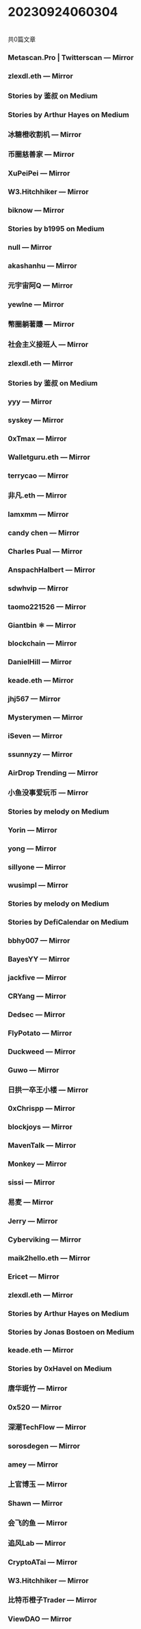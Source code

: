 <h1>20230924060304</h1><br/>共0篇文章


###  Metascan.Pro | Twitterscan — Mirror









###  zlexdl.eth — Mirror







###  Stories by 鉴叔 on Medium









###  Stories by Arthur Hayes on Medium











###  冰糖橙收割机 — Mirror







###  币圈慈善家 — Mirror











###  XuPeiPei — Mirror







###  W3.Hitchhiker — Mirror









###  biknow — Mirror







###  Stories by b1995 on Medium









###  null — Mirror









###  akashanhu — Mirror







###  元宇宙阿Q — Mirror









###  yewlne — Mirror







###  幣圈躺著賺 — Mirror









###  社会主义接班人 — Mirror







###  zlexdl.eth — Mirror











###  Stories by 鉴叔 on Medium









###  yyy — Mirror











###  syskey — Mirror









###  0xTmax — Mirror







###  Walletguru.eth — Mirror









###  terrycao — Mirror













###  非凡.eth — Mirror







###  Iamxmm — Mirror







###  candy chen — Mirror







###  Charles Pual — Mirror







###  AnspachHalbert — Mirror







###  sdwhvip — Mirror







###  taomo221526 — Mirror







###  Giantbin ⚛ — Mirror











###  blockchain — Mirror







###  DanielHill — Mirror









###  keade.eth — Mirror











###  jhj567 — Mirror







###  Mysterymen — Mirror











###  iSeven — Mirror









###  ssunnyzy — Mirror









###  AirDrop Trending — Mirror







###  小鱼没事爱玩币 — Mirror







###  Stories by melody on Medium







###  Yorin — Mirror













###  yong — Mirror







###  sillyone — Mirror







###  wusimpl — Mirror









###  Stories by melody on Medium







###  Stories by DefiCalendar on Medium















###  bbhy007 — Mirror









###  BayesYY — Mirror











###  jackfive — Mirror











###  CRYang — Mirror







###  Dedsec — Mirror







###  FlyPotato — Mirror







###  Duckweed — Mirror







###  Guwo — Mirror







###  日拱一卒王小楼 — Mirror















###  0xChrispp — Mirror







###  blockjoys — Mirror













###  MavenTalk — Mirror









###  Monkey — Mirror







###  sissi — Mirror









###  易麦 — Mirror









###  Jerry — Mirror











###  Cyberviking — Mirror







###  maik2hello.eth — Mirror









###  Ericet — Mirror







###  zlexdl.eth — Mirror







###  Stories by Arthur Hayes on Medium









###  Stories by Jonas Bostoen on Medium







###  keade.eth — Mirror









###  Stories by 0xHavel on Medium











###  唐华斑竹 — Mirror











###  0x520 — Mirror















###  深潮TechFlow — Mirror







###  sorosdegen — Mirror











###  amey — Mirror









###  上官博玉 — Mirror







###  Shawn — Mirror











###  会飞的鱼 — Mirror









###  追风Lab — Mirror









###  CryptoATai — Mirror







###  W3.Hitchhiker — Mirror









###  比特币橙子Trader — Mirror











###  ViewDAO — Mirror







